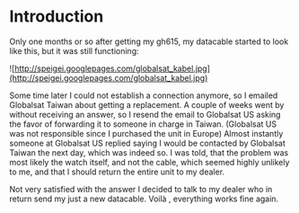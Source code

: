# Introduction #

Only one months or so after getting my gh615, my datacable started to look like this, but it was still functioning:

![http://speigei.googlepages.com/globalsat_kabel.jpg](http://speigei.googlepages.com/globalsat_kabel.jpg)

Some time later I could not establish a connection anymore, so I emailed Globalsat Taiwan about getting a replacement. A couple of weeks went by without receiving an answer, so I resend the email to Globalsat US asking the favor of forwarding it to someone in charge in Taiwan. (Globalsat US was not responsible since I purchased the unit in Europe) Almost instantly someone at Globalsat US replied saying I would be contacted by Globalsat Taiwan the next day, which was indeed so. I was told, that the problem was most likely the watch itself, and not the cable, which seemed highly unlikely to me, and that I should return the entire unit to my dealer.

Not very satisfied with the answer I decided to talk to my dealer who in return send my just a new datacable. Voilà , everything works fine again.